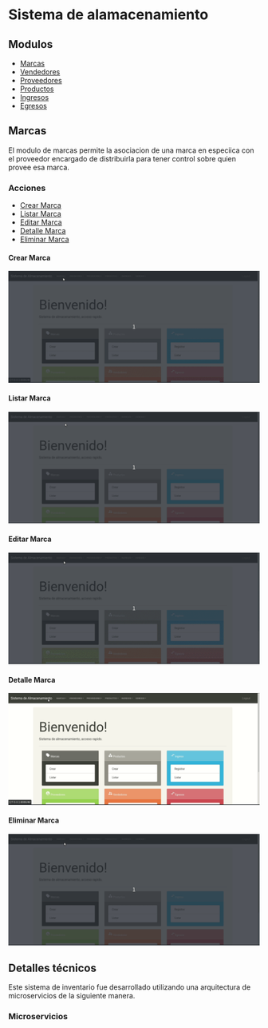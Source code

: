 # Sistema de alamacenamiento

## Modulos 
- [Marcas](#marcas)
- [Vendedores](#vendedores)
- [Proveedores](#proveedores)
- [Productos](#productos)
- [Ingresos](#ingresos)
- [Egresos](#egresos)

## Marcas
El modulo de marcas permite la asociacion de una marca en especiica con el proveedor encargado de distribuirla para tener control sobre quien provee esa marca.

### Acciones
- [Crear Marca](#crearmarca)
- [Listar Marca](#listarmarca)
- [Editar Marca]()
- [Detalle Marca]()
- [Eliminar Marca]()

#### Crear Marca
![imagen](Gifs/CrearMarca.gif)

#### Listar Marca
![imagen](Gifs/ListarMarca.gif)

#### Editar Marca
![imagen](Gifs/EditarMarca.gif)

#### Detalle Marca
![imagen](Gifs/DetalleMarca.gif)

#### Eliminar Marca
![imagen](Gifs/EliminarMarca.gif)

## Detalles técnicos
Este sistema de inventario fue desarrollado utilizando una arquitectura de microservicios de la siguiente manera.
### Microservicios
